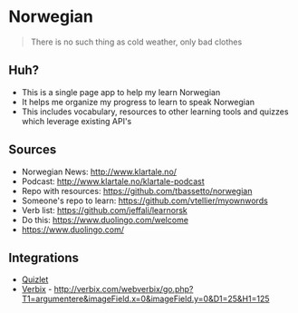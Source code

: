 Norwegian
=================
> There is no such thing as cold weather, only bad clothes

## Huh?
* This is a single page app to help my learn Norwegian
* It helps me organize my progress to learn to speak Norwegian
* This includes vocabulary, resources to other learning tools and quizzes which 
leverage existing API's

## Sources
* Norwegian News: http://www.klartale.no/
* Podcast: http://www.klartale.no/klartale-podcast
* Repo with resources: https://github.com/tbassetto/norwegian
* Someone's repo to learn: https://github.com/vtellier/myownwords
* Verb list: https://github.com/jeffali/learnorsk
* Do this: https://www.duolingo.com/welcome
* https://www.duolingo.com/

## Integrations
* [Quizlet](https://quizlet.com/api/2.0/docs)
* [Verbix](https://www.npmjs.com/package/verbix) - http://verbix.com/webverbix/go.php?T1=argumentere&imageField.x=0&imageField.y=0&D1=25&H1=125
